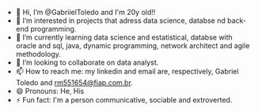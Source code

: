 - 👋 Hi, I’m @GabriielToledo and I'm 20y old!!
- 👀 I’m interested in projects that adress data science, databse nd back-end programming.
- 🌱 I’m currently learning data science and estatistical, databse with oracle and sql, java, dynamic programming, network architect and agile methodology.
- 💞️ I’m looking to collaborate on data analyst.
- 📫 How to reach me: my linkedin and email are, respectively, Gabriel Toledo and rm551654@fiap.com.br.
- 😄 Pronouns: He, His
- ⚡ Fun fact: I'm a person communicative, sociable and extroverted.
